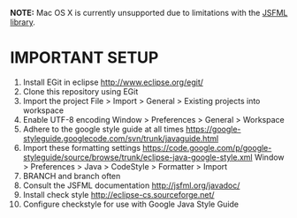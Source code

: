 **NOTE:** Mac OS X is currently unsupported due to limitations with the [JSFML library](http://jsfml.org/).

IMPORTANT SETUP
===============

1. Install EGit in eclipse http://www.eclipse.org/egit/
2. Clone this repository using EGit
3. Import the project File > Import > General > Existing projects into workspace
4. Enable UTF-8 encoding Window > Preferences > General > Workspace
5. Adhere to the google style guide at all times https://google-styleguide.googlecode.com/svn/trunk/javaguide.html
6. Import these formatting settings https://code.google.com/p/google-styleguide/source/browse/trunk/eclipse-java-google-style.xml Window > Preferences > Java > CodeStyle > Formatter > Import
7. BRANCH and branch often
8. Consult the JSFML documentation http://jsfml.org/javadoc/
9. Install check style http://eclipse-cs.sourceforge.net/
10. Configure checkstyle for use with Google Java Style Guide
